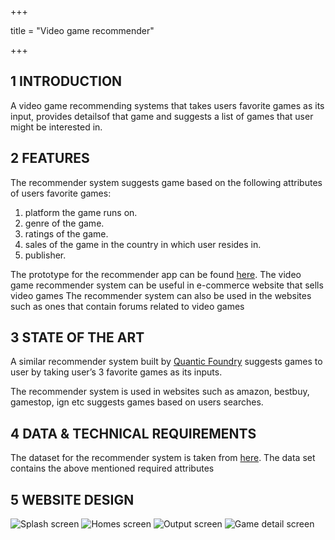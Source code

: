 +++

title = "Video game recommender"

+++
## **1 INTRODUCTION**
A video game recommending systems that takes users favorite games as its input, provides detailsof that game and suggests a list of games that user might be interested in.


## **2 FEATURES**
The recommender system suggests game based on the following attributes of users favorite games:

  1. platform the game runs on.
  2. genre of the game.
  3. ratings of the game.
  4. sales of the game in the country in which user resides in.
  5. publisher.
  
The prototype for the recommender app can be found [here](https://marvelapp.com/6bh58h5).
The video game recommender system can be useful in e-commerce website that sells video games
The recommender system can also be used in the websites such as ones that contain forums related
to video games

## **3 STATE OF THE ART**
A similar recommender system built by [Quantic Foundry](https://apps.quanticfoundry.com/recommendations/gamerprofile/videogame/) suggests games to user by taking user’s 3 favorite games as its inputs.

The recommender system is used in websites such as amazon, bestbuy, gamestop, ign etc
suggests games based on users searches.

## **4 DATA & TECHNICAL REQUIREMENTS**
The dataset for the recommender system is taken from [here](http://jmcauley.ucsd.edu/data/amazon/links.html). The data set contains the above mentioned
required attributes


## **5 WEBSITE DESIGN**
![Splash screen](/img/splash.png)
![Homes screen](/img/homescreen.png)
![Output screen](/img/output.png)
![Game detail screen](/img/game_detail.png)



